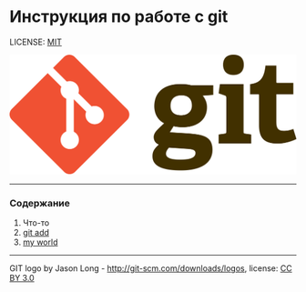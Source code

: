 #  Инструкция по работе с git

LICENSE: [MIT](./license.md)

![git](./assets/git.png)

---

### Содержание
1. Что-то
2. [git add](./add.md)
3. [my world](./world.md)

---

GIT logo by Jason Long - http://git-scm.com/downloads/logos, license: [CC BY 3.0](https://creativecomons.org/licenses/by/3.0)